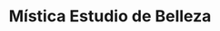 ---
title: "Mística Estudio de Belleza"
url: /velez/mistica-estudio-de-belleza/
shop: cosméticos
---